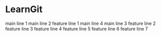 # LearnGit
main line 1
main line 2
feature line 1
main line 4
main line 3
feature line 2
feature line 3
feature line 4
feature line 5
feature line 6
feature line 7
